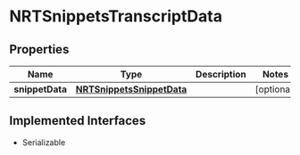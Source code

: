 

# NRTSnippetsTranscriptData


## Properties

Name | Type | Description | Notes
------------ | ------------- | ------------- | -------------
**snippetData** | [**NRTSnippetsSnippetData**](NRTSnippetsSnippetData.md) |  |  [optional]


## Implemented Interfaces

* Serializable


